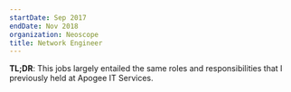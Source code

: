 ```yaml
---
startDate: Sep 2017
endDate: Nov 2018
organization: Neoscope
title: Network Engineer
---
```


**TL;DR**: This jobs largely entailed the same roles and responsibilities that I previously held at Apogee IT Services.
